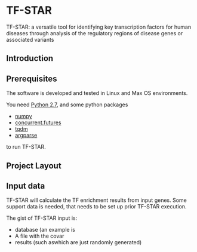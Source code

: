 # TF-STAR

TF-STAR: a versatile tool for identifying key transcription factors for human diseases through analysis of the regulatory regions of disease genes or associated variants 



## Introduction



## Prerequisites

The software is developed and tested in Linux and Max OS environments.

You need  [Python 2.7](https://www.python.org/), and some python packages 

* [numpy](http://www.numpy.org/)
* [concurrent.futures](https://pypi.python.org/pypi/futures)
* [tqdm](https://pypi.python.org/pypi/tqdm)
* [argparse](https://pypi.python.org/pypi/argparse)

to run TF-STAR.

## Project Layout


## Input data
TF-STAR will calculate the TF enrichment results from input genes.
Some support data is needed, that needs to be set up prior TF-STAR execution.

The gist of TF-STAR input is:
- database (an example is 
- A file with the covar
-  results (such aswhich are just randomly generated)
